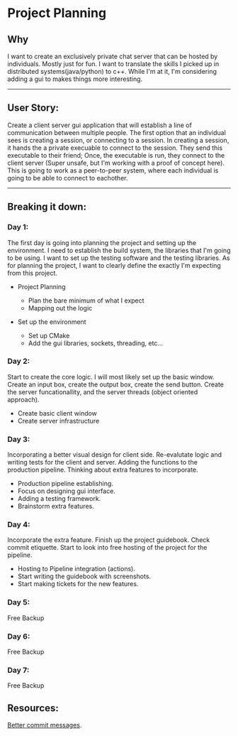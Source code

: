 # Project Planning 

## Why 

I want to create an exclusively private chat server that can be hosted by
individuals. Mostly just for fun. I want to translate the skills I picked up
in distributed systems(java/python) to c++. While I'm at it, I'm considering
adding a gui to makes things more interesting.

---

## User Story:

Create a client server gui application that will establish a line of
communication between multiple people. The first option that an individual
sees is creating a session, or connecting to a session. In creating a session,
it hands the a private execuable to connect to the session. They send this
executable to their friend; Once, the executable is run, they connect to the
client server (Super unsafe, but I'm working with a proof of concept here).
This is going to work as a peer-to-peer system, where each individual is going
to be able to connect to eachother.

---

## Breaking it down:

### Day 1:

The first day is going into planning the project and setting up the
environment. I need to establish the build system, the libraries that I'm
going to be using. I want to set up the testing software and the testing
libraries. As for planning the project, I want to clearly define the exactly
I'm expecting from this project. 

- Project Planning
    - Plan the bare minimum of what I expect
    - Mapping out the logic

- Set up the environment
    - Set up CMake
    - Add the gui libraries, sockets, threading, etc...

### Day 2:

Start to create the core logic. I will most likely set up the basic window.
Create an input box, create the output box, create the send button. Create the
server funcationallity, and the server threads (object oriented approach). 

- Create basic client window
- Create server infrastructure

### Day 3:

Incorporating a better visual design for client side. Re-evalutate logic and
writing tests for the client and server. Adding the functions to the
production pipeline. Thinking about extra features to incorporate.

- Production pipeline establishing. 
- Focus on designing gui interface.
- Adding a testing framework.
- Brainstorm extra features.

### Day 4:

Incorporate the extra feature. Finish up the project guidebook. Check commit
etiquette. Start to look into free hosting of the project for the pipeline.

- Hosting to Pipeline integration (actions).
- Start writing the guidebook with screenshots.
- Start making tickets for the new features. 

### Day 5:

Free Backup

### Day 6:

Free Backup

### Day 7:

Free Backup


## Resources:

[Better commit messages](https://www.freecodecamp.org/news/how-to-write-better-git-commit-messages/).

